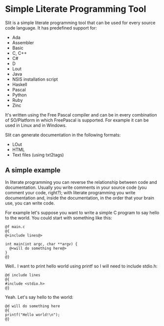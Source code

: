 Simple Literate Programming Tool
================================

Slit is a simple literate programming tool that can be used for every
source code language. It has predefined support for:

* Ada
* Assembler
* Basic
* C, C++
* C#
* D
* Lout
* Java
* NSIS installation script
* Haskell
* Pascal
* Python
* Ruby
* Zinc

It's written using the Free Pascal compiler and can be in every
combination of SO/Platform in which FreePascal is supported. For
example it can be used in Linux and in Windows.

Slit can generate documentation in the following formats:

* LOut
* HTML
* Text files (using txt2tags)

A simple example
----------------

In literate programming you can reverse the relationship between code
and documentation. Usually you write comments in your source code (you
comment your code, right?); with literate programming you write
documentation and, inside the documentation, in the order that your
brain use, you can write code.

For example let's suppose you want to write a simple C program to say
hello to the world. You could start with something like this:

    @f main.c
    @{
    @<include lines@>
    
    int main(int argc, char **argv) {
      @<will do something here@>
    }
    @}

Well.. I want to print hello world using printf so I will need to
include stdio.h:

    @d include lines
    @{
    #include <stdio.h>
    @}
    
Yeah. Let's say hello to the world:

    @d will do something here
    @{
    printf("Hello world!\n");
    @}
    

